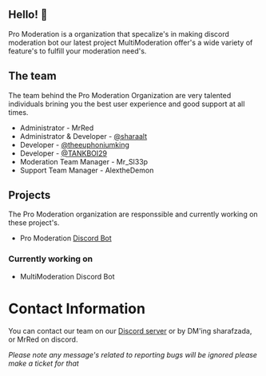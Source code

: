 ## Hello! 👋
Pro Moderation is a organization that specalize's in making discord moderation bot our latest project MultiModeration offer's a wide variety of feature's to fulfill your moderation need's.

## The team
The team behind the Pro Moderation Organization are very talented individuals brining you the best user experience and good support at all times.

* Administrator - MrRed
* Administrator & Developer - [@sharaalt](https://github.com/sharaalt)
* Developer - [@theeuphoniumking](https://github.com/theeuphoniumking)
* Developer - [@TANKBOI29](https://github.com/TANKBOI29)
* Moderation Team Manager - Mr_Sl33p
* Support Team Manager - AlextheDemon 

## Projects
The Pro Moderation organization are responssible and currently working on these project's.

* Pro Moderation [Discord Bot](https://discord.com/api/oauth2/authorize?client_id=1100594830511448094&permissions=1514781698263&scope=bot%20applications.commands)

### Currently working on
* MultiModeration Discord Bot

# Contact Information
You can contact our team on our [Discord server](https://discord.gg/FpbabhGXRU) or by DM'ing sharafzada, or MrRed on discord.

*Please note any message's related to reporting bugs will be ignored please make a ticket for that*
<!--

**Here are some ideas to get you started:**

🙋‍♀️ A short introduction - what is your organization all about?
🌈 Contribution guidelines - how can the community get involved?
👩‍💻 Useful resources - where can the community find your docs? Is there anything else the community should know?
🍿 Fun facts - what does your team eat for breakfast?
🧙 Remember, you can do mighty things with the power of [Markdown](https://docs.github.com/github/writing-on-github/getting-started-with-writing-and-formatting-on-github/basic-writing-and-formatting-syntax)
-->
